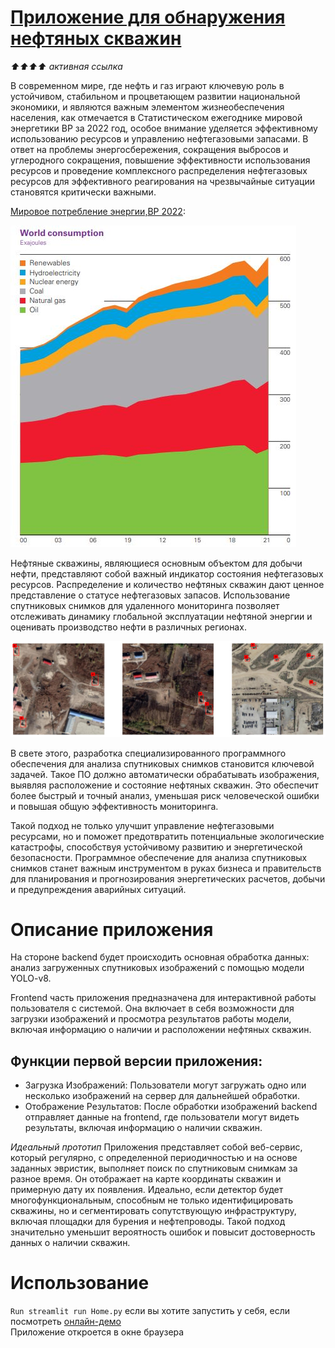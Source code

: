 # [Приложение для обнаружения нефтяных скважин](https://well-detector-yolov8-ko3oxyhhgpthwubuhvjdmt.streamlit.app/)
*⬆⬆⬆⬆ активная ссылка*  

В современном мире, где нефть и газ играют ключевую роль в устойчивом, стабильном и процветающем развитии национальной экономики, и являются важным элементом жизнеобеспечения населения, как отмечается в Статистическом ежегоднике мировой энергетики BP за 2022 год, особое внимание уделяется эффективному использованию ресурсов и управлению нефтегазовыми запасами. В ответ на проблемы энергосбережения, сокращения выбросов и углеродного сокращения, повышение эффективности использования ресурсов и проведение комплексного распределения нефтегазовых ресурсов для эффективного реагирования на чрезвычайные ситуации становятся критически важными.

[Мировое потребление энергии,BP 2022](https://www.bp.com/content/dam/bp/business-sites/en/global/corporate/pdfs/energy-economics/statistical-review/bp-stats-review-2022-full-report.pdf):

![Мирвоое потребление энергии](bp2022.jpg "Мирвоое потребление энергии")

Нефтяные скважины, являющиеся основным объектом для добычи нефти, представляют собой важный индикатор состояния нефтегазовых ресурсов. Распределение и количество нефтяных скважин дают ценное представление о статусе нефтегазовых запасов. Использование спутниковых снимков для удаленного мониторинга позволяет отслеживать динамику глобальной эксплуатации нефтяной энергии и оценивать производство нефти в различных регионах.

![Примеры из датасета](dataset_image.png "Примеры из датасета")

В свете этого, разработка специализированного программного обеспечения для анализа спутниковых снимков становится ключевой задачей. Такое ПО должно автоматически обрабатывать изображения, выявляя расположение и состояние нефтяных скважин. Это обеспечит более быстрый и точный анализ, уменьшая риск человеческой ошибки и повышая общую эффективность мониторинга.

Такой подход не только улучшит управление нефтегазовыми ресурсами, но и поможет предотвратить потенциальные экологические катастрофы, способствуя устойчивому развитию и энергетической безопасности. Программное обеспечение для анализа спутниковых снимков станет важным инструментом в руках бизнеса и правительств для планирования и прогнозирования энергетических расчетов, добычи и предупреждения аварийных ситуаций.

# Описание приложения

На стороне backend будет происходить основная обработка данных: анализ загруженных спутниковых изображений c помощью модели YOLO-v8.

Frontend часть приложения предназначена для интерактивной работы пользователя с системой. 
Она включает в себя возможности для загрузки изображений и просмотра результатов работы модели, включая информацию о наличии и расположении нефтяных скважин.

## Функции первой версии приложения:

- Загрузка Изображений: Пользователи могут загружать одно или несколько изображений на сервер для дальнейшей обработки.
- Отображение Результатов: После обработки изображений backend отправляет данные на frontend, где пользователи могут видеть результаты, включая информацию о наличии скважин.

*Идеальный прототип*
Приложения представляет собой веб-сервис, который регулярно, с определенной периодичностью и на основе заданных эвристик, выполняет поиск по спутниковым снимкам за разное время. Он отображает на карте координаты скважин и примерную дату их появления. Идеально, если детектор будет многофункциональным, способным не только идентифицировать скважины, но и сегментировать сопутствующую инфраструктуру, включая площадки для бурения и нефтепроводы. Такой подход значительно уменьшит вероятность ошибок и повысит достоверность данных о наличии скважин.

# Использование
`Run streamlit run Home.py`  если вы хотите запустить у себя, если посмотреть [онлайн-демо](https://well-detector-yolov8-ko3oxyhhgpthwubuhvjdmt.streamlit.app/)  
Приложение откроется в окне браузера
